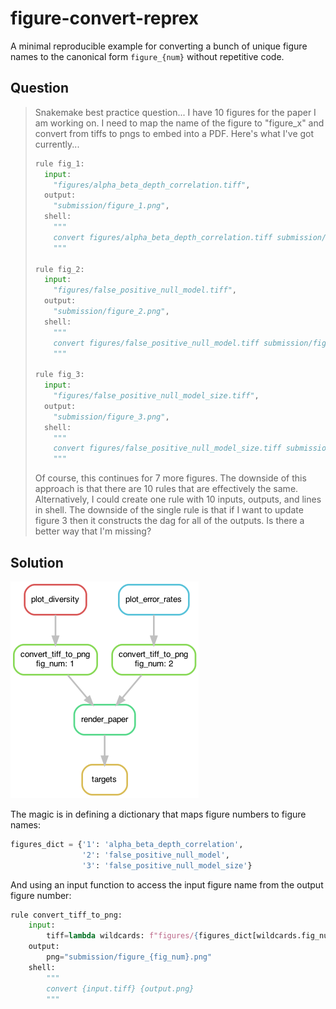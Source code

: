 # figure-convert-reprex

A minimal reproducible example for converting a bunch of unique figure names
to the canonical form `figure_{num}` without repetitive code.

## Question

> Snakemake best practice question... I have 10 figures for the paper I am working on. I need to map the name of the figure to "figure_x" and convert from tiffs to pngs to embed into a PDF. Here's what I've got currently...
> 
> ```python
> rule fig_1:
>   input:
>     "figures/alpha_beta_depth_correlation.tiff",
>   output:
>     "submission/figure_1.png",
>   shell:
>     """
>     convert figures/alpha_beta_depth_correlation.tiff submission/figure_1.png
>     """
> 
> rule fig_2:
>   input:
>     "figures/false_positive_null_model.tiff",
>   output:
>     "submission/figure_2.png",
>   shell:
>     """
>     convert figures/false_positive_null_model.tiff submission/figure_2.png
>     """
> 
> rule fig_3:
>   input:
>     "figures/false_positive_null_model_size.tiff",
>   output:
>     "submission/figure_3.png",
>   shell:
>     """
>     convert figures/false_positive_null_model_size.tiff submission/figure_3.png
>     """
> ```
> 
> Of course, this continues for 7 more figures. The downside of this approach is that there are 10 rules that are effectively the same. Alternatively, I could create one rule with 10 inputs, outputs, and lines in shell. The downside of the single rule is that if I want to update figure 3 then it constructs the dag for all of the outputs. Is there a better way that I'm missing?

## Solution

![dag](figures/dag.png)


The magic is in defining a dictionary that maps figure numbers to figure names:
```python
figures_dict = {'1': 'alpha_beta_depth_correlation', 
                '2': 'false_positive_null_model',
                '3': 'false_positive_null_model_size'}
```

And using an input function to access the 
input figure name from the output figure number:
```python
rule convert_tiff_to_png:
    input:
        tiff=lambda wildcards: f"figures/{figures_dict[wildcards.fig_num]}.tiff"\
    output:
        png="submission/figure_{fig_num}.png"
    shell:
        """
        convert {input.tiff} {output.png}
        """
```
